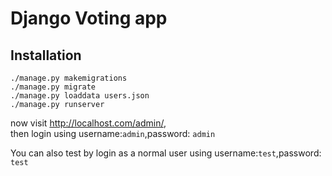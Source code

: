 Django Voting app
=================

Installation
------------

    ./manage.py makemigrations
    ./manage.py migrate
    ./manage.py loaddata users.json
    ./manage.py runserver

now visit <http://localhost.com/admin/>,  
then login using username:`admin`,password: `admin`


You can also test by login as a normal user using username:`test`,password: `test`
